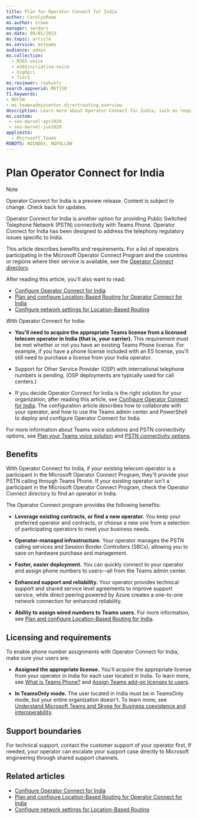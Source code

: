 ```yaml
---
title: Plan for Operator Connect for India
author: CarolynRowe
ms.author: crowe
manager: serdars
ms.date: 09/01/2023
ms.topic: article
ms.service: msteams
audience: admin
ms.collection: 
  - M365-voice
  - m365initiative-voice
  - highpri
  - Tier1
ms.reviewer: roykuntz
search.appverid: MET150
f1.keywords:
- NOCSH
- ms.teamsadmincenter.directrouting.overview
description: Learn more about Operator Connect for India, such as requirements and planning for deployment.
ms.custom: 
 - seo-marvel-apr2020
 - seo-marvel-jun2020
appliesto: 
  - Microsoft Teams
ROBOTS: NOINDEX, NOFOLLOW
---
```


# Plan Operator Connect for India

> [!NOTE]
> Operator Connect for India is a preview release. Content is subject to change. Check back for updates.

Operator Connect for India is another option for providing Public Switched Telephone Network (PSTN) connectivity with Teams Phone. Operator Connect for India has been designed to address the telephony regulatory issues specific to India.  

This article describes benefits and requirements. For a list of operators participating in the Microsoft Operator Connect Program and the countries or regions where their service is available, see the [Operator Connect directory](https://cloudpartners.transform.microsoft.com/practices/microsoft-365-for-operators/directory).

After reading this article, you'll also want to read:

- [Configure Operator Connect for India](operator-connect-india-configure.md)
- [Plan and configure Location-Based Routing for Operator Connect for India](location-based-routing-india-plan.md)
- [Configure network settings for Location-Based Routing](location-based-routing-configure-network-settings-india.md)

With Operator Connect for India:

- **You'll need to acquire the appropriate Teams license from a licensed telecom operator in India (that is, your carrier).** This requirement must be met whether or not you have an existing Teams Phone license. For example, if you have a phone license included with an E5 license, you'll still need to purchase a license from your India operator.  

- Support for Other Service Provider (OSP) with international telephone numbers is pending. (OSP deployments are typically used for call centers.)

- If you decide Operator Connect for India is the right solution for your organization, after reading this article, see [Configure Operator Connect for India](operator-connect-india-configure.md). The configuration article describes how to collaborate with your operator, and how to use the Teams admin center and PowerShell to deploy and configure Operator Connect for India.

For more information about Teams voice solutions and PSTN connectivity options, see [Plan your Teams voice solution](cloud-voice-landing-page.md) and [PSTN connectivity options](pstn-connectivity.md).

## Benefits

With Operator Connect for India, if your existing telecom operator is a participant in the Microsoft Operator Connect Program, they'll provide your PSTN calling through Teams Phone. If your existing operator isn't a participant in the Microsoft Operator Connect Program, check the Operator Connect directory to find an operator in India.

The Operator Connect program provides the following benefits:

- **Leverage existing contracts, or find a new operator.** You keep your preferred operator and contracts, or choose a new one from a selection of participating operators to meet your business needs.

- **Operator-managed infrastructure.** Your operator manages the PSTN calling services and Session Border Controllers (SBCs), allowing you to save on hardware purchase and management.

- **Faster, easier deployment.** You can quickly connect to your operator and assign phone numbers to users-–all from the Teams admin center.

- **Enhanced support and reliability.** Your operator provides technical support and shared service level agreements to improve support service, while direct peering powered by Azure creates a one-to-one network connection for enhanced reliability. 

- **Ability to assign wired numbers to Teams users.** For more information, see [Plan and configure Location-Based Routing for India](location-based-routing-india-plan.md).


## Licensing and requirements

To enable phone number assignments with Operator Connect for India, make sure your users are:

- **Assigned the appropriate license.** You'll acquire the appropriate license from your operator in India for each user located in India. To learn more, see [What is Teams Phone?](what-is-phone-system-in-office-365.md) and [Assign Teams add-on licenses to users](teams-add-on-licensing/assign-teams-add-on-licenses.md).

- **In TeamsOnly mode.** The user located in India must be in TeamsOnly mode, but your entire organization doesn't. To learn more, see [Understand Microsoft Teams and Skype for Business coexistence and interoperability](teams-and-skypeforbusiness-coexistence-and-interoperability.md).


## Support boundaries

For technical support, contact the customer support of your operator first. If needed, your operator can escalate your support case directly to Microsoft engineering through shared support channels. 

## Related articles

- [Configure Operator Connect for India](operator-connect-india-configure.md)
- [Plan and configure Location-Based Routing for Operator Connect for India](location-based-routing-india-plan.md)
- [Configure network settings for Location-Based Routing](location-based-routing-configure-network-settings-india.md)


